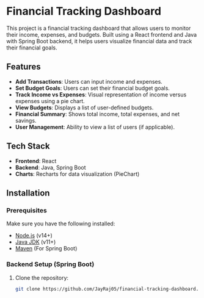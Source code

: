 # Financial Tracking Dashboard

This project is a financial tracking dashboard that allows users to monitor their income, expenses, and budgets. Built using a React frontend and Java with Spring Boot backend, it helps users visualize financial data and track their financial goals.

## Features

- **Add Transactions**: Users can input income and expenses.
- **Set Budget Goals**: Users can set their financial budget goals.
- **Track Income vs Expenses**: Visual representation of income versus expenses using a pie chart.
- **View Budgets**: Displays a list of user-defined budgets.
- **Financial Summary**: Shows total income, total expenses, and net savings.
- **User Management**: Ability to view a list of users (if applicable).

## Tech Stack

- **Frontend**: React
- **Backend**: Java, Spring Boot
- **Charts**: Recharts for data visualization (PieChart)

## Installation

### Prerequisites

Make sure you have the following installed:

- [Node.js](https://nodejs.org/) (v14+)
- [Java JDK](https://www.oracle.com/java/technologies/javase-jdk11-downloads.html) (v11+)
- [Maven](https://maven.apache.org/install.html) (For Spring Boot)

### Backend Setup (Spring Boot)

1. Clone the repository:

   ```bash
   git clone https://github.com/JayRaj05/financial-tracking-dashboard.git
